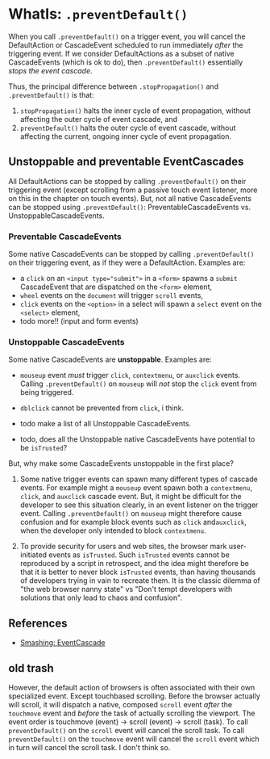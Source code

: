 # WhatIs: `.preventDefault()`

When you call `.preventDefault()` on a trigger event, you will cancel the DefaultAction or CascadeEvent scheduled to run immediately *after* the triggering event. If we consider DefaultActions as a subset of native CascadeEvents (which is ok to do), then `.preventDefault()` essentially *stops the event cascade*.

Thus, the principal difference between `.stopPropagation()` and `.preventDefault()` is that:
 1. `stopPropagation()` halts the inner cycle of event propagation, without affecting the outer cycle of event cascade, and 
 2. `preventDefault()` halts the outer cycle of event cascade, without affecting the current, ongoing inner cycle of event propagation.

## Unstoppable and preventable EventCascades

All DefaultActions can be stopped by calling `.preventDefault()` on their triggering event (except scrolling from a passive touch event listener, more on this in the chapter on touch events). But, not all native CascadeEvents can be stopped using `.preventDefault()`: PreventableCascadeEvents vs. UnstoppableCascadeEvents.

### Preventable CascadeEvents

Some native CascadeEvents can be stopped by calling `.preventDefault()` on their triggering event, as if they were a DefaultAction. Examples are:
 * a `click` on an `<input type="submit">` in a `<form>` spawns a `submit` CascadeEvent that are dispatched on the `<form>` element,
 * `wheel` events on the `document` will trigger `scroll` events,
 * `click` events on the `<option>` in a select will spawn a `select` event on the `<select>` element,
 * todo more!! (input and form events)

<code-demo src="demo/PreventableCascadingEvent.html"></code-demo>

### Unstoppable CascadeEvents

Some native CascadeEvents are **unstoppable**. Examples are:

 *  `mouseup` event *must* trigger `click`, `contextmenu`, or `auxclick` events. Calling `.preventDefault()` on `mouseup` will *not* stop the `click` event from being triggered.

 *  `dblclick` cannot be prevented from `click`, i think.

 * todo make a list of all Unstoppable CascadeEvents.
 * todo, does all the Unstoppable native CascadeEvents have potential to be `isTrusted`?

But, why make some CascadeEvents unstoppable in the first place?  

1. Some native trigger events can spawn many different types of cascade events. For example might a `mouseup` event spawn both a `contextmenu`, `click`, and `auxclick` cascade event. But, it might be difficult for the developer to see this situation clearly, in an event listener on the trigger event. Calling `.preventDefault()` on `mouseup` might therefore cause confusion and for example block events such as `click` and`auxclick`, when the developer only intended to block `contextmenu`.

2. To provide security for users and web sites, the browser mark user- initiated events as `isTrusted`. Such `isTrusted` events cannot be reproduced by a script in retrospect, and the idea might therefore be that it is better to never block `isTrusted` events, than having thousands of developers trying in vain to recreate them. It is the classic dilemma of "the web browser nanny state" vs "Don't tempt developers with solutions that only lead to chaos and confusion".

## References

 * [Smashing: EventCascade](https://www.smashingmagazine.com/2015/03/better-browser-input-events/)

## old trash

However, the default action of browsers is often associated with their own specialized event. Except touchbased scrolling. 
Before the browser actually will scroll, it will dispatch a native, composed `scroll` event
*after* the `touchmove` event and *before* the task of actually scrolling the viewport.
The event order is touchmove (event) -> scroll (event) -> scroll (task).
To call `preventDefault()` on the `scroll` event will cancel the scroll task.
To call `preventDefault()` on the `touchmove` event will cancel the `scroll` event 
which in turn will cancel the scroll task. I don't think so.